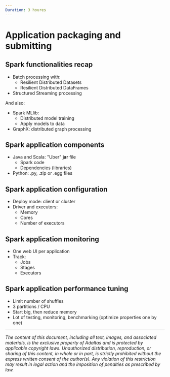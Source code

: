 ```yaml
---
Duration: 3 houres
---
```


# Application packaging and submitting

## Spark functionalities recap

- Batch processing with:
  - Resilient Distributed Datasets
  - Resilient Distributed DataFrames
- Structured Streaming processing

And also:

- Spark MLlib:
  - Distributed model training
  - Apply models to data
- GraphX: distributed graph processing

## Spark application components

- Java and Scala: "Uber" **jar** file
  - Spark code
  - Dependencies (libraries)
- Python: .py, .zip or .egg files

## Spark application configuration

- Deploy mode: client or cluster
- Driver and executors:
  - Memory
  - Cores
  - Number of executors

## Spark application monitoring

- One web UI per application
- Track:
  - Jobs
  - Stages
  - Executors

## Spark application performance tuning

- Limit number of shuffles
- 3 partitions / CPU
- Start big, then reduce memory
- Lot of testing, monitoring, benchmarking (optimize properties one by one)

---

*The content of this document, including all text, images, and associated materials, is the exclusive property of Adaltas and is protected by applicable copyright laws. Unauthorized distribution, reproduction, or sharing of this content, in whole or in part, is strictly prohibited without the express written consent of the author(s). Any violation of this restriction may result in legal action and the imposition of penalties as prescribed by law.*
